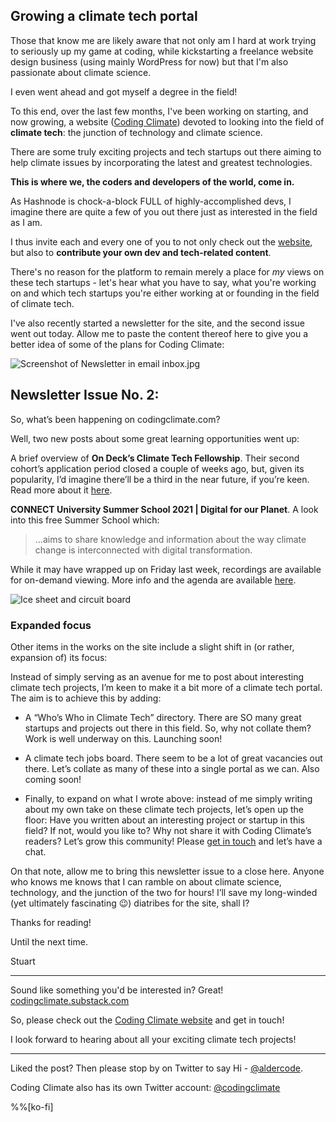 ## Growing a climate tech portal

Those that know me are likely aware that not only am I hard at work trying to seriously up my game at coding, while kickstarting a freelance website design business (using mainly WordPress for now) but that I'm also passionate about climate science.

I even went ahead and got myself a degree in the field!

To this end, over the last few months, I've been working on starting, and now growing, a website ([Coding Climate](https://codingclimate.com/)) devoted to looking into the field of **climate tech**: the junction of technology and climate science.

There are some truly exciting projects and tech startups out there aiming to help climate issues by incorporating the latest and greatest technologies. 

**This is where we, the coders and developers of the world, come in.**

As Hashnode is chock-a-block FULL of highly-accomplished devs, I imagine there are quite a few of you out there just as interested in the field as I am.

I thus invite each and every one of you to not only check out the [website](https://codingclimate.com/), but also to **contribute your own dev and tech-related content**. 

There's no reason for the platform to remain merely a place for *my* views on these tech startups - let's hear what you have to say, what you're working on and which tech startups you're either working at or founding in the field of climate tech.

I've also recently started a newsletter for the site, and the second issue went out today. Allow me to paste the content thereof here to give you a better idea of some of the plans for Coding Climate:


![Screenshot of Newsletter in email inbox.jpg](https://cdn.hashnode.com/res/hashnode/image/upload/v1625566795548/59CojEq77.jpeg)
## Newsletter Issue No. 2: ##

So, what’s been happening on codingclimate.com?

Well, two new posts about some great learning opportunities went up:

A brief overview of **On Deck’s Climate Tech Fellowship**.
Their second cohort’s application period closed a couple of weeks ago, but, given its popularity, I’d imagine there’ll be a third in the near future, if you’re keen. Read more about it [here](https://codingclimate.com/on-decks-climate-tech-fellowship-5-days-left-to-apply/).

**CONNECT University Summer School 2021 | Digital for our Planet**. A look into this free Summer School which:

> …aims to share knowledge and information about the way climate change is interconnected with digital transformation.

While it may have wrapped up on Friday last week, recordings are available for on-demand viewing. More info and the agenda are available [here](https://codingclimate.com/starting-monday-21-june-digital-for-our-planet/).


![Ice sheet and circuit board](https://cdn.hashnode.com/res/hashnode/image/upload/v1625566385659/Bsou6Aw_Z.jpeg)
### Expanded focus ###
Other items in the works on the site include a slight shift in (or rather, expansion of) its focus:

Instead of simply serving as an avenue for me to post about interesting climate tech projects, I’m keen to make it a bit more of a climate tech portal. The aim is to achieve this by adding:

* A “Who’s Who in Climate Tech” directory. There are SO many great startups and projects out there in this field. So, why not collate them? Work is well underway on this. Launching soon!

* A climate tech jobs board. There seem to be a lot of great vacancies out there. Let’s collate as many of these into a single portal as we can. Also coming soon!

* Finally, to expand on what I wrote above: instead of me simply writing about my own take on these climate tech projects, let’s open up the floor:
Have you written about an interesting project or startup in this field? If not, would you like to? Why not share it with Coding Climate’s readers?
Let’s grow this community! Please [get in touch](https://codingclimate.com/contact/) and let’s have a chat.

On that note, allow me to bring this newsletter issue to a close here. Anyone who knows me knows that I can ramble on about climate science, technology, and the junction of the two for hours! I’ll save my long-winded (yet ultimately fascinating 😉) diatribes for the site, shall I?

Thanks for reading!

Until the next time.

Stuart

---
Sound like something you'd be interested in? Great! [codingclimate.substack.com](https://codingclimate.substack.com/)

So, please check out the [Coding Climate website](https://codingclimate.com/) and get in touch! 

I look forward to hearing about all your exciting climate tech projects!

---
Liked the post? Then please stop by on Twitter to say Hi - [@​aldercode](https://twitter.com/aldercode). 

Coding Climate also has its own Twitter account: [@​codingclimate](https://twitter.com/codingclimate)

%%[ko-fi]